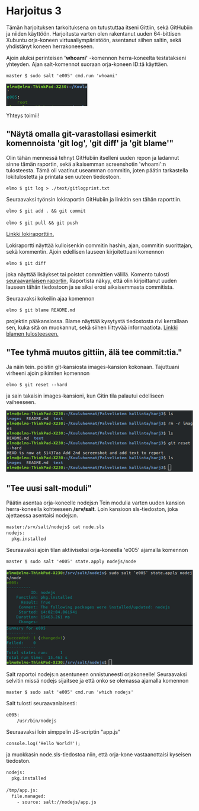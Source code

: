 # Harjoitus 3
Tämän harjoituksen tarkoituksena on tutustuttaa itseni Gittiin, sekä GitHubiin ja niiden käyttöön. Harjoitusta varten olen rakentanut uuden 64-bittisen Xubuntu orja-koneen virtuaaliympäristöön, asentanut siihen saltin, sekä yhdistänyt koneen herrakoneeseen.

Ajoin aluksi perinteisen **'whoami'** -komennon herra-koneelta testatakseni yhteyden. Ajan salt-komennot suoraan orja-koneen ID:tä käyttäen.

	master $ sudo salt 'e005' cmd.run 'whoami'

![whoami screenshot](../images/harj3_001_whoamiprint.png)

Yhteys toimii!

## "Näytä omalla git-varastollasi esimerkit komennoista 'git log', 'git diff' ja 'git blame'"
Olin tähän mennessä tehnyt GitHubiin itselleni uuden repon ja ladannut sinne tämän raportin, sekä aikaisemman screenshotin 'whoami':n tulosteesta. Tämä oli vaatinut useamman commitin, joten päätin tarkastella lokitulostetta ja printata sen uuteen tiedostoon.

	elmo $ git log > ./text/gitlogprint.txt

Seuraavaksi työnsin lokiraportin GitHubiin ja linkitin sen tähän raporttiin.
	
	elmo $ git add . && git commit

	elmo $ git pull && git push

[Linkki lokiraporttiin.](./gitlogprint.txt)

Lokiraportti näyttää kulloisenkin commitin hashin, ajan, commitin suorittajan, sekä kommentin. Ajoin edellisen lauseen kirjoitettuani komennon

	elmo $ git diff

joka näyttää lisäykset tai poistot committien välillä. Komento tulosti [seuraavanlaisen raportin.](./runninggitdiff.txt) Raportista näkyy, että olin kirjoittanut uuden lauseen tähän tiedostoon ja se siksi erosi aikaisemmasta commitista.

Seuraavaksi kokeilin ajaa komennon

	elmo $ git blame README.md

projektin pääkansiossa. Blame näyttää kysytystä tiedostosta rivi kerrallaan sen, kuka sitä on muokannut, sekä siihen liittyvää informaatiota. [Linkki blamen tulosteeseen.](./runninggitblame.txt)

## "Tee tyhmä muutos gittiin, älä tee commit:tia."

Ja näin tein. poistin git-kansiosta images-kansion kokonaan. Tajuttuani virheeni ajoin pikimiten komennon

	elmo $ git reset --hard

ja sain takaisin images-kansioni, kun Gitin tila palautui edelliseen vaiheeseen.

![hardresetsscrshot](../images/harj3_002_gitreset.png)

## "Tee uusi salt-moduli"

Päätin asentaa orja-koneelle nodejs:n Tein modulia varten uuden kansion herra-koneella kohteeseen **/srv/salt**. Loin kansioon sls-tiedoston, joka ajettaessa asentaisi nodejs:n.

	master:/srv/salt/nodejs$ cat node.sls
	nodejs:
	  pkg.installed

Seuraavaksi ajoin tilan aktiiviseksi orja-koneella 'e005' ajamalla komennon

	master $ sudo salt 'e005' state.apply nodejs/node


![saltscrshot](../images/harj3_003_sudosalt.png)

Salt raportoi nodejs:n asentuneen onnistuneesti orjakoneelle! Seuraavaksi selvitin missä nodejs sijaitsee ja että onko se olemassa ajamalla komennon

	master $ sudo salt 'e005' cmd.run 'which nodejs'

Salt tulosti seuraavanlaisesti:

	e005:
	    /usr/bin/nodejs

Seuraavaksi loin simppelin JS-scriptin "app.js"

	console.log('Hello World!');

ja muokkasin node.sls-tiedostoa niin, että orja-kone vastaanottaisi kyseisen tiedoston.
	
	nodejs:
	  pkg.installed

	/tmp/app.js:
	  file.managed:
	    - source: salt://nodejs/app.js


